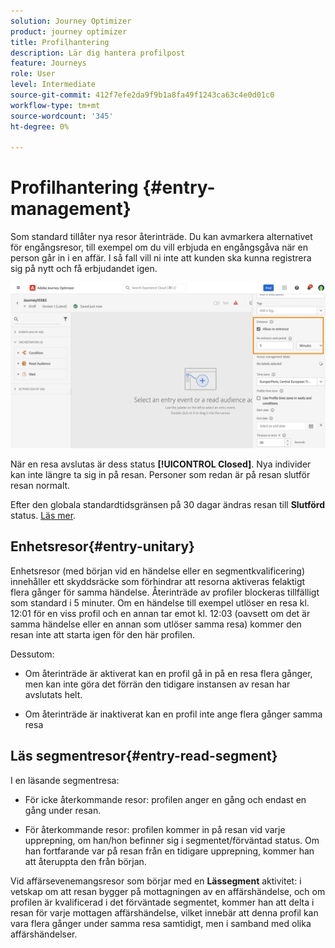 ```yaml
---
solution: Journey Optimizer
product: journey optimizer
title: Profilhantering
description: Lär dig hantera profilpost
feature: Journeys
role: User
level: Intermediate
source-git-commit: 412f7efe2da9f9b1a8fa49f1243ca63c4e0d01c0
workflow-type: tm+mt
source-wordcount: '345'
ht-degree: 0%

---
```



# Profilhantering {#entry-management}

Som standard tillåter nya resor återinträde. Du kan avmarkera alternativet för engångsresor, till exempel om du vill erbjuda en engångsgåva när en person går in i en affär. I så fall vill ni inte att kunden ska kunna registrera sig på nytt och få erbjudandet igen.

![](assets/journey-re-entrance.png)

När en resa avslutas är dess status **[!UICONTROL Closed]**. Nya individer kan inte längre ta sig in på resan. Personer som redan är på resan slutför resan normalt.

Efter den globala standardtidsgränsen på 30 dagar ändras resan till **Slutförd** status.  [Läs mer](journey-gs.md#global_timeout).


## Enhetsresor{#entry-unitary}

Enhetsresor (med början vid en händelse eller en segmentkvalificering) innehåller ett skyddsräcke som förhindrar att resorna aktiveras felaktigt flera gånger för samma händelse. Återinträde av profiler blockeras tillfälligt som standard i 5 minuter. Om en händelse till exempel utlöser en resa kl. 12:01 för en viss profil och en annan tar emot kl. 12:03 (oavsett om det är samma händelse eller en annan som utlöser samma resa) kommer den resan inte att starta igen för den här profilen.

Dessutom:

* Om återinträde är aktiverat kan en profil gå in på en resa flera gånger, men kan inte göra det förrän den tidigare instansen av resan har avslutats helt.

* Om återinträde är inaktiverat kan en profil inte ange flera gånger samma resa

## Läs segmentresor{#entry-read-segment}

I en läsande segmentresa:

* För icke återkommande resor: profilen anger en gång och endast en gång under resan.

* För återkommande resor: profilen kommer in på resan vid varje upprepning, om han/hon befinner sig i segmentet/förväntad status. Om han fortfarande var på resan från en tidigare upprepning, kommer han att återuppta den från början.

Vid affärsevenemangsresor som börjar med en **Lässegment** aktivitet: i vetskap om att resan bygger på mottagningen av en affärshändelse, och om profilen är kvalificerad i det förväntade segmentet, kommer han att delta i resan för varje mottagen affärshändelse, vilket innebär att denna profil kan vara flera gånger under samma resa samtidigt, men i samband med olika affärshändelser.
